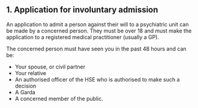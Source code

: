 ##  1\. Application for involuntary admission

An application to admit a person against their will to a psychiatric unit can
be made by a concerned person. They must be over 18 and must make the
application to a registered medical practitioner (usually a GP).

The concerned person must have seen you in the past 48 hours and can be:

  * Your spouse, or civil partner 
  * Your relative 
  * An authorised officer of the HSE who is authorised to make such a decision 
  * A Garda 
  * A concerned member of the public. 

